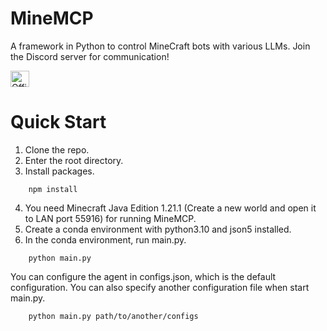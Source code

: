 # MineMCP
A framework in Python to control MineCraft bots with various LLMs. Join the Discord server for communication!   

<a href="https://discord.gg/zAxFt9cZs8"><img src="https://img.icons8.com/?size=100&id=86982&format=png&color=000000" alt="Official Discord Server" width="30" height="26"></a>

# Quick Start
1. Clone the repo.
2. Enter the root directory.
3. Install packages.

```
    npm install 
```
4. You need Minecraft Java Edition 1.21.1 (Create a new world and open it to LAN port 55916) for running MineMCP. 
5. Create a conda environment with python3.10 and json5 installed.
6. In the conda environment, run main.py. 

```
    python main.py
```

You can configure the agent in configs.json, which is the default configuration. You can also specify another configuration file when start main.py.

```
    python main.py path/to/another/configs
```

